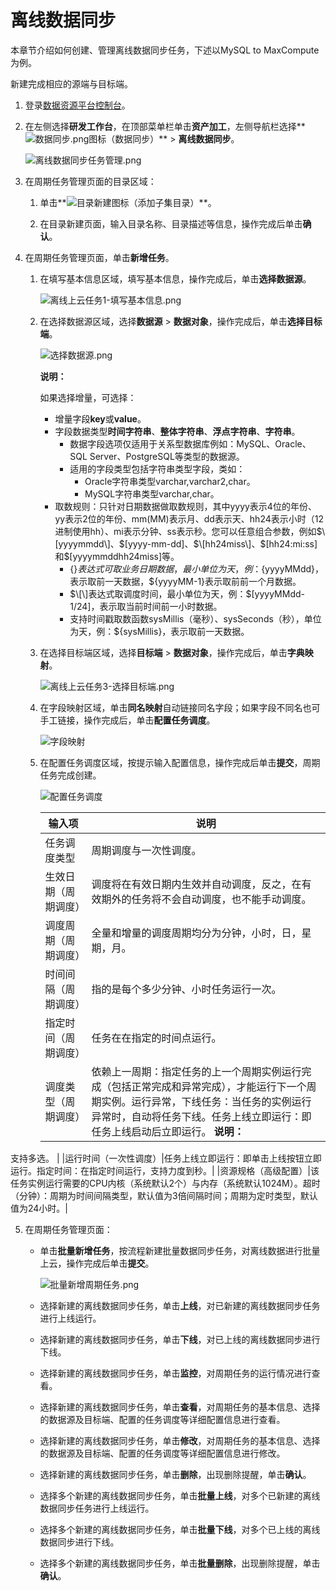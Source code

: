 # 离线数据同步

本章节介绍如何创建、管理离线数据同步任务，下述以MySQL to MaxCompute为例。

新建完成相应的源端与目标端。

1.  登录[数据资源平台控制台](https://dataq.console.aliyun.com)。

2.  在左侧选择**研发工作台**，在顶部菜单栏单击**资产加工**，左侧导航栏选择**![数据同步.png](https://static-aliyun-doc.oss-accelerate.aliyuncs.com/assets/img/zh-CN/7838239061/p204224.png)图标（数据同步）** \> **离线数据同步**。

    ![离线数据同步任务管理.png](https://static-aliyun-doc.oss-accelerate.aliyuncs.com/assets/img/zh-CN/2022160161/p224362.png)

3.  在周期任务管理页面的目录区域：

    1.  单击**![目录新建](https://static-aliyun-doc.oss-accelerate.aliyuncs.com/assets/img/zh-CN/1113117951/p87872.png)图标（添加子集目录）**。

    2.  在目录新建页面，输入目录名称、目录描述等信息，操作完成后单击**确认**。

4.  在周期任务管理页面，单击**新增任务**。

    1.  在填写基本信息区域，填写基本信息，操作完成后，单击**选择数据源**。

        ![离线上云任务1-填写基本信息.png](https://static-aliyun-doc.oss-accelerate.aliyuncs.com/assets/img/zh-CN/9326049061/p204514.png)

    2.  在选择数据源区域，选择**数据源** \> **数据对象**，操作完成后，单击**选择目标端**。

        ![选择数据源.png](https://static-aliyun-doc.oss-accelerate.aliyuncs.com/assets/img/zh-CN/7714574161/p242348.png)

        **说明：**

        如果选择增量，可选择：

        -   增量字段**key**或**value**。
        -   字段数据类型**时间字符串**、**整体字符串**、**浮点字符串**、**字符串**。
            -   数据字段选项仅适用于关系型数据库例如：MySQL、Oracle、SQL Server、PostgreSQL等类型的数据源。
            -   适用的字段类型包括字符串类型字段，类如：
                -   Oracle字符串类型varchar,varchar2,char。
                -   MySQL字符串类型varchar,char。
        -   取数规则：只针对日期数据做取数规则，其中yyyy表示4位的年份、yy表示2位的年份、mm\(MM\)表示月、dd表示天、hh24表示小时（12进制使用hh）、mi表示分钟、ss表示秒。您可以任意组合参数，例如$\[yyyymmdd\]、$\[yyyy-mm-dd\]、$\[hh24miss\]、$\[hh24:mi:ss\]和$\[yyyymmddhh24miss\]等。
            -   $\{\}表达式可取业务日期数据，最小单位为天，例：$\{yyyyMMdd\}，表示取前一天数据，$\{yyyyMM-1\}表示取前前一个月数据。
            -   $\[\]表达式取调度时间，最小单位为天，例：$\[yyyyMMdd-1/24\]，表示取当前时间前一小时数据。
            -   支持时间戳取数函数sysMillis（毫秒）、sysSeconds（秒），单位为天，例：$\{sysMillis\}，表示取前一天数据。
    3.  在选择目标端区域，选择**目标端** \> **数据对象**，操作完成后，单击**字典映射**。

        ![离线上云任务3-选择目标端.png](https://static-aliyun-doc.oss-accelerate.aliyuncs.com/assets/img/zh-CN/0426049061/p204517.png)

    4.  在字段映射区域，单击**同名映射**自动链接同名字段；如果字段不同名也可手工链接，操作完成后，单击**配置任务调度**。

        ![字段映射](https://static-aliyun-doc.oss-accelerate.aliyuncs.com/assets/img/zh-CN/0426049061/p204518.png)

    5.  在配置任务调度区域，按提示输入配置信息，操作完成后单击**提交**，周期任务完成创建。

        ![配置任务调度](https://static-aliyun-doc.oss-accelerate.aliyuncs.com/assets/img/zh-CN/0426049061/p204519.png)

        |输入项|说明|
        |---|--|
        |任务调度类型|周期调度与一次性调度。|
        |生效日期（周期调度）|调度将在有效日期内生效并自动调度，反之，在有效期外的任务将不会自动调度，也不能手动调度。|
        |调度周期（周期调度）|全量和增量的调度周期均分为分钟，小时，日，星期，月。|
        |时间间隔（周期调度）|指的是每个多少分钟、小时任务运行一次。|
        |指定时间（周期调度）|任务在在指定的时间点运行。|
        |调度类型（周期调度）|依赖上一周期：指定任务的上一个周期实例运行完成（包括正常完成和异常完成），才能运行下一个周期实例。运行异常，下线任务：当任务的实例运行异常时，自动将任务下线。任务上线立即运行：即任务上线启动后立即运行。 **说明：**

支持多选。 |
        |运行时间（一次性调度）|任务上线立即运行：即单击上线按钮立即运行。指定时间：在指定时间运行，支持力度到秒。|
        |资源规格（高级配置）|该任务实例运行需要的CPU内核（系统默认2个）与内存（系统默认1024M）。超时（分钟）：周期为时间间隔类型，默认值为3倍间隔时间；周期为定时类型，默认值为24小时。|

5.  在周期任务管理页面：

    -   单击**批量新增任务**，按流程新建批量数据同步任务，对离线数据进行批量上云，操作完成后单击**提交**。

        ![批量新增周期任务.png](https://static-aliyun-doc.oss-accelerate.aliyuncs.com/assets/img/zh-CN/0426049061/p204551.png)

    -   选择新建的离线数据同步任务，单击**上线**，对已新建的离线数据同步任务进行上线运行。
    -   选择新建的离线数据同步任务，单击**下线**，对已上线的离线数据同步进行下线。
    -   选择新建的离线数据同步任务，单击**监控**，对周期任务的运行情况进行查看。
    -   选择新建的离线数据同步任务，单击**查看**，对周期任务的基本信息、选择的数据源及目标端、配置的任务调度等详细配置信息进行查看。
    -   选择新建的离线数据同步任务，单击**修改**，对周期任务的基本信息、选择的数据源及目标端、配置的任务调度等详细配置信息进行修改。
    -   选择新建的离线数据同步任务，单击**删除**，出现删除提醒，单击**确认**。
    -   选择多个新建的离线数据同步任务，单击**批量上线**，对多个已新建的离线数据同步任务进行上线运行。
    -   选择多个新建的离线数据同步任务，单击**批量下线**，对多个已上线的离线数据同步进行下线。
    -   选择多个新建的离线数据同步任务，单击**批量删除**，出现删除提醒，单击**确认**。

